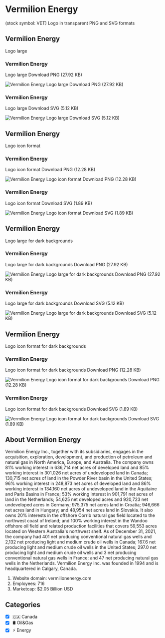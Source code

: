 # Vermilion Energy
 (stock symbol: VET) Logo in transparent PNG and SVG formats

## Vermilion Energy
 Logo large

### Vermilion Energy
 Logo large Download PNG (27.92 KB)

![Vermilion Energy
 Logo large Download PNG (27.92 KB)](/img/orig/VET_BIG-ab50d7e6.png)

### Vermilion Energy
 Logo large Download SVG (5.12 KB)

![Vermilion Energy
 Logo large Download SVG (5.12 KB)](/img/orig/VET_BIG-f11caf14.svg)

## Vermilion Energy
 Logo icon format

### Vermilion Energy
 Logo icon format Download PNG (12.28 KB)

![Vermilion Energy
 Logo icon format Download PNG (12.28 KB)](/img/orig/VET-7de9d52c.png)

### Vermilion Energy
 Logo icon format Download SVG (1.89 KB)

![Vermilion Energy
 Logo icon format Download SVG (1.89 KB)](/img/orig/VET-f8563574.svg)

## Vermilion Energy
 Logo large for dark backgrounds

### Vermilion Energy
 Logo large for dark backgrounds Download PNG (27.92 KB)

![Vermilion Energy
 Logo large for dark backgrounds Download PNG (27.92 KB)](/img/orig/VET_BIG.D-a92c3447.png)

### Vermilion Energy
 Logo large for dark backgrounds Download SVG (5.12 KB)

![Vermilion Energy
 Logo large for dark backgrounds Download SVG (5.12 KB)](/img/orig/VET_BIG.D-87c0cecb.svg)

## Vermilion Energy
 Logo icon format for dark backgrounds

### Vermilion Energy
 Logo icon format for dark backgrounds Download PNG (12.28 KB)

![Vermilion Energy
 Logo icon format for dark backgrounds Download PNG (12.28 KB)](/img/orig/VET.D-3e0e1cb3.png)

### Vermilion Energy
 Logo icon format for dark backgrounds Download SVG (1.89 KB)

![Vermilion Energy
 Logo icon format for dark backgrounds Download SVG (1.89 KB)](/img/orig/VET.D-5fd873c0.svg)

## About Vermilion Energy


Vermilion Energy Inc., together with its subsidiaries, engages in the acquisition, exploration, development, and production of petroleum and natural gas in North America, Europe, and Australia. The company owns 81% working interest in 636,714 net acres of developed land and 85% working interest in 301,026 net acres of undeveloped land in Canada; 130,715 net acres of land in the Powder River basin in the United States; 96% working interest in 248,873 net acres of developed land and 86% working interest in 134,160 net acres of undeveloped land in the Aquitaine and Paris Basins in France; 53% working interest in 901,791 net acres of land in the Netherlands; 54,625 net developed acres and 920,723 net undeveloped acres in Germany; 975,375 net acres land in Croatia; 946,666 net acres land in Hungary; and 48,954 net acres land in Slovakia. It also owns 20% interests in the offshore Corrib natural gas field located to the northwest coast of Ireland; and 100% working interest in the Wandoo offshore oil field and related production facilities that covers 59,553 acres located on Western Australia's northwest shelf. As of December 31, 2021, the company had 401 net producing conventional natural gas wells and 2,132 net producing light and medium crude oil wells in Canada; 167.6 net producing light and medium crude oil wells in the United States; 297.0 net producing light and medium crude oil wells and 3 net producing conventional natural gas wells in France; and 47 net producing natural gas wells in the Netherlands. Vermilion Energy Inc. was founded in 1994 and is headquartered in Calgary, Canada.

1. Website domain: vermilionenergy.com
2. Employees: 716
3. Marketcap: $2.05 Billion USD


## Categories
- [x] 🇨🇦 Canada
- [x] 🛢 Oil&Gas
- [x] ⚡ Energy
